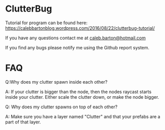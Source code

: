 # ClutterBug
Tutorial for program can be found here:
https://calebbartonblog.wordpress.com/2016/08/22/clutterbug-tutorial/

If you have any questions contact me at caleb.barton@hotmail.com

If you find any bugs please notify me using the Github report system.

# FAQ

Q:Why does my clutter spawn inside each other?

A: If your clutter is bigger than the node, then the nodes raycast starts inside your clutter. Either scale the clutter down, or make the node bigger.

Q: Why does my clutter spawns on top of each other?

A: Make sure you have a layer named "Clutter" and that your prefabs are a part of that layer.
